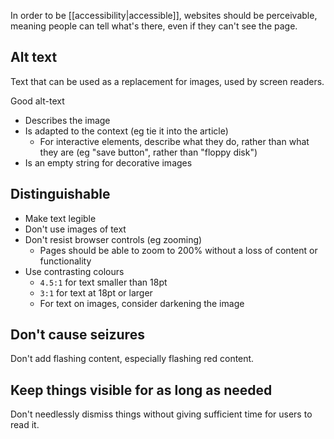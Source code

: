 In order to be [[accessibility|accessible]], websites should be perceivable, meaning people can tell what's there, even if they can't see the page.

## Alt text
Text that can be used as a replacement for images, used by screen readers.

Good alt-text
- Describes the image
- Is adapted to the context (eg tie it into the article)
	- For interactive elements, describe what they do, rather than what they are (eg "save button", rather than "floppy disk")
- Is an empty string for decorative images

## Distinguishable
- Make text legible
- Don't use images of text
- Don't resist browser controls (eg zooming)
	- Pages should be able to zoom to 200% without a loss of content or functionality
- Use contrasting colours
	- `4.5:1` for text smaller than 18pt
	- `3:1` for text at 18pt or larger
	- For text on images, consider darkening the image

## Don't cause seizures
Don't add flashing content, especially flashing red content.

## Keep things visible for as long as needed
Don't needlessly dismiss things without giving sufficient time for users to read it.

